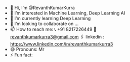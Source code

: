 - 👋 Hi, I’m @RevanthKumarKurra
- 👀 I’m interested in Machine Learning, Deep Learning AI
- 🌱 I’m currently learning Deep Learning
- 💞️ I’m looking to collaborate on ...
- 📫 How to reach me:
    📞 +91 8217226449
    📧 revanthkumarkurra3@gmail.com
    🖇️ linkedin : https://www.linkedin.com/in/revanthkumarkurra3
- 😄 Pronouns: Mr
- ⚡ Fun fact: 

<!---
RevanthKumarKurra/RevanthKumarKurra is a ✨ special ✨ repository because its `README.md` (this file) appears on your GitHub profile.
You can click the Preview link to take a look at your changes.
--->
